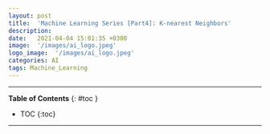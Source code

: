 ```yaml
---
layout: post
title:  'Machine Learning Series [Part4]: K-nearest Neighbors'
description: 
date:   2021-04-04 15:01:35 +0300
image:  '/images/ai_logo.jpeg'
logo_image:  '/images/ai_logo.jpeg'
categories: AI
tags: Machine_Learning
---
```

---

**Table of Contents**
{: #toc }
*  TOC
{:toc}

---
